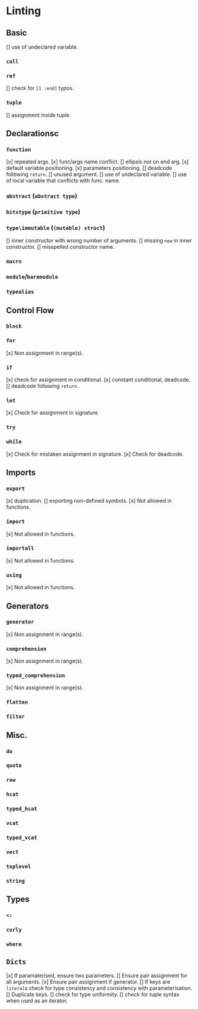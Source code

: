 # Linting

## Basic
[] use of undeclared variable.
### `call`
### `ref`
[] check for `[1 :end]` typos.
### `tuple`
[] assignment inside tuple.

## Declarationsc
### `function`
[x] repeated args.
[x] func/args name conflict.
[] ellipsis not on end arg.
[x] default variable positioning.
[x] parameters positioning.
[] deadcode following `return`.
[] unused argument.
[] use of undeclared variable.
[] use of local variable that conflicts with func. name.

### `abstract` (`abstract type`)
### `bitstype` (`primitive type`)

### `type\immutable` (`(mutable) struct`)

[] inner constructor with wrong number of arguments.
[] missing `new` in inner constructor.
[] misspelled constructor name.

### `macro`
### `module`/`baremodule`
### `typealias`

## Control Flow 
### `block`
### `for`
[x] Non assignment in range(s).

### `if`
[x] check for assignment in conditional.
[x] constant conditional, deadcode.
[] deadcode following `return`.

### `let`
[x] Check for assignment in signature.
### `try`
### `while`
[x] Check for mistaken assignment in signature.
[x] Check for deadcode.

## Imports
### `export`
[x] duplication.
[] exporting non-defined symbols.
[x] Not allowed in functions.
### `import`
[x] Not allowed in functions.
### `importall`
[x] Not allowed in functions.
### `using`
[x] Not allowed in functions.

## Generators
### `generator`
[x] Non assignment in range(s).
### `comprehension`
[x] Non assignment in range(s).
### `typed_comprehension`
[x] Non assignment in range(s).
### `flatten`
### `filter`

## Misc.
### `do`
### `quote`
### `row`
### `hcat`
### `typed_hcat`
### `vcat`
### `typed_vcat`
### `vect`
### `toplevel`
### `string`

## Types
### `<:`
### `curly`
### `where`

## `Dicts`
[x] If paramaterised, ensure two parameters.
[] Ensure pair assignment for all arguments.
[x] Ensure pair assignment if generator.
[] If keys are `literal`s check for type consistency and consistency with parameterisation.
[] Duplicate keys.
[] check for type uniformity.
[] check for tuple syntax when used as an iterator.


